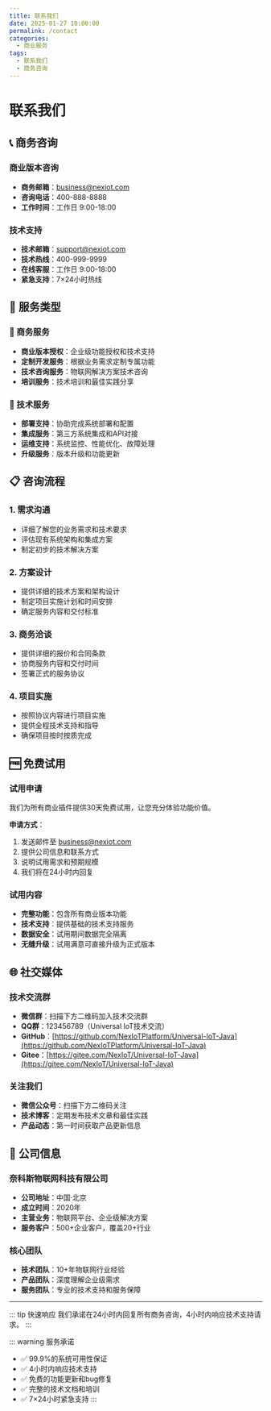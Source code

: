 ```yaml
---
title: 联系我们
date: 2025-01-27 10:00:00
permalink: /contact
categories:
  - 商业服务
tags:
  - 联系我们
  - 商务咨询
---
```


# 联系我们

## 📞 商务咨询

### 商业版本咨询
- **商务邮箱**：business@nexiot.com
- **咨询电话**：400-888-8888
- **工作时间**：工作日 9:00-18:00

### 技术支持
- **技术邮箱**：support@nexiot.com
- **技术热线**：400-999-9999
- **在线客服**：工作日 9:00-18:00
- **紧急支持**：7×24小时热线

## 🎯 服务类型

### 💼 商务服务
- **商业版本授权**：企业级功能授权和技术支持
- **定制开发服务**：根据业务需求定制专属功能
- **技术咨询服务**：物联网解决方案技术咨询
- **培训服务**：技术培训和最佳实践分享

### 🔧 技术服务
- **部署支持**：协助完成系统部署和配置
- **集成服务**：第三方系统集成和API对接
- **运维支持**：系统监控、性能优化、故障处理
- **升级服务**：版本升级和功能更新

## 📋 咨询流程

### 1. 需求沟通
- 详细了解您的业务需求和技术要求
- 评估现有系统架构和集成方案
- 制定初步的技术解决方案

### 2. 方案设计
- 提供详细的技术方案和架构设计
- 制定项目实施计划和时间安排
- 确定服务内容和交付标准

### 3. 商务洽谈
- 提供详细的报价和合同条款
- 协商服务内容和交付时间
- 签署正式的服务协议

### 4. 项目实施
- 按照协议内容进行项目实施
- 提供全程技术支持和指导
- 确保项目按时按质完成

## 🆓 免费试用

### 试用申请
我们为所有商业插件提供30天免费试用，让您充分体验功能价值。

**申请方式**：
1. 发送邮件至 business@nexiot.com
2. 提供公司信息和联系方式
3. 说明试用需求和预期规模
4. 我们将在24小时内回复

### 试用内容
- **完整功能**：包含所有商业版本功能
- **技术支持**：提供基础的技术支持服务
- **数据安全**：试用期间数据完全隔离
- **无缝升级**：试用满意可直接升级为正式版本

## 🌐 社交媒体

### 技术交流群
- **微信群**：扫描下方二维码加入技术交流群
- **QQ群**：123456789（Universal IoT技术交流）
- **GitHub**：[https://github.com/NexIoTPlatform/Universal-IoT-Java](https://github.com/NexIoTPlatform/Universal-IoT-Java)
- **Gitee**：[https://gitee.com/NexIoT/Universal-IoT-Java](https://gitee.com/NexIoT/Universal-IoT-Java)

### 关注我们
- **微信公众号**：扫描下方二维码关注
- **技术博客**：定期发布技术文章和最佳实践
- **产品动态**：第一时间获取产品更新信息

## 📍 公司信息

### 奈科斯物联网科技有限公司
- **公司地址**：中国·北京
- **成立时间**：2020年
- **主营业务**：物联网平台、企业级解决方案
- **服务客户**：500+企业客户，覆盖20+行业

### 核心团队
- **技术团队**：10+年物联网行业经验
- **产品团队**：深度理解企业级需求
- **服务团队**：专业的技术支持和服务保障

---

::: tip 快速响应
我们承诺在24小时内回复所有商务咨询，4小时内响应技术支持请求。
:::

::: warning 服务承诺
- ✅ 99.9%的系统可用性保证
- ✅ 4小时内响应技术支持
- ✅ 免费的功能更新和bug修复
- ✅ 完整的技术文档和培训
- ✅ 7×24小时紧急支持
:::
